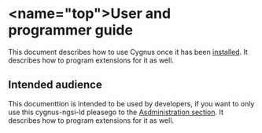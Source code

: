 # <name="top"></a>User and programmer guide
This document describes how to use Cygnus once it has been [installed](../installation_and_administration_guide/introduction.md). It describes how to program extensions for it as well.

## Intended audience
This documenttion is intended to be used by developers, if you want to only use this cygnus-ngsi-ld pleasego
to the [Asdministration section](../installation_and_administration_guide/introduction.md). It describes how to program extensions for it as well.


